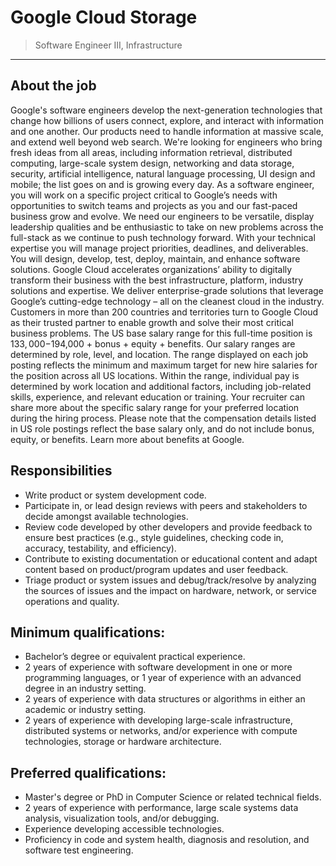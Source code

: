 # Google Cloud Storage

> Software Engineer III, Infrastructure

---

## About the job
Google's software engineers develop the next-generation technologies that change how billions of users connect, explore, and interact with information and one another. Our products need to handle information at massive scale, and extend well beyond web search. We're looking for engineers who bring fresh ideas from all areas, including information retrieval, distributed computing, large-scale system design, networking and data storage, security, artificial intelligence, natural language processing, UI design and mobile; the list goes on and is growing every day. As a software engineer, you will work on a specific project critical to Google’s needs with opportunities to switch teams and projects as you and our fast-paced business grow and evolve. We need our engineers to be versatile, display leadership qualities and be enthusiastic to take on new problems across the full-stack as we continue to push technology forward.
With your technical expertise you will manage project priorities, deadlines, and deliverables. You will design, develop, test, deploy, maintain, and enhance software solutions.
Google Cloud accelerates organizations’ ability to digitally transform their business with the best infrastructure, platform, industry solutions and expertise. We deliver enterprise-grade solutions that leverage Google’s cutting-edge technology – all on the cleanest cloud in the industry. Customers in more than 200 countries and territories turn to Google Cloud as their trusted partner to enable growth and solve their most critical business problems.
The US base salary range for this full-time position is $133,000-$194,000 + bonus + equity + benefits. Our salary ranges are determined by role, level, and location. The range displayed on each job posting reflects the minimum and maximum target for new hire salaries for the position across all US locations. Within the range, individual pay is determined by work location and additional factors, including job-related skills, experience, and relevant education or training. Your recruiter can share more about the specific salary range for your preferred location during the hiring process. Please note that the compensation details listed in US role postings reflect the base salary only, and do not include bonus, equity, or benefits. Learn more about benefits at Google.

## Responsibilities
- Write product or system development code.
- Participate in, or lead design reviews with peers and stakeholders to decide amongst available technologies.
- Review code developed by other developers and provide feedback to ensure best practices (e.g., style guidelines, checking code in, accuracy, testability, and efficiency).
- Contribute to existing documentation or educational content and adapt content based on product/program updates and user feedback.
- Triage product or system issues and debug/track/resolve by analyzing the sources of issues and the impact on hardware, network, or service operations and quality.

## Minimum qualifications:
- Bachelor’s degree or equivalent practical experience.
- 2 years of experience with software development in one or more programming languages, or 1 year of experience with an advanced degree in an industry setting.
- 2 years of experience with data structures or algorithms in either an academic or industry setting.
- 2 years of experience with developing large-scale infrastructure, distributed systems or networks, and/or experience with compute technologies, storage or hardware architecture.

## Preferred qualifications:
- Master's degree or PhD in Computer Science or related technical fields.
- 2 years of experience with performance, large scale systems data analysis, visualization tools, and/or debugging.
- Experience developing accessible technologies.
- Proficiency in code and system health, diagnosis and resolution, and software test engineering.
